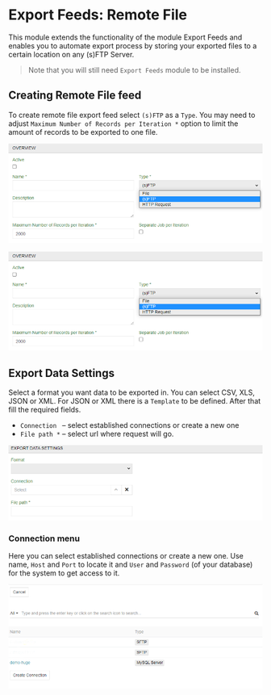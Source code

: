 # Export Feeds: Remote File

This module extends the functionality of the module Export Feeds and enables you to automate export process by storing your exported files to a certain location on any (s)FTP Server.

> Note that you will still need `Export Feeds` module to be installed.

## Creating Remote File feed

To create remote file export feed select `(s)FTP` as a `Type`. 
You may need to adjust `Maximum Number of Records per Iteration *` option to limit the amount of records to be exported to one file. 

![Selecting HTTP request](_assets/export-feeds-remote-file/export-feeds-remote-file-create.png)

![Selecting HTTP request](_assets/export-feeds-remote-file/export-feeds-remote-file-create.png)

## Export Data Settings

Select a format you want data to be exported in. You can select CSV, XLS, JSON or XML. For JSON or XML there is a `Template` to be defined. After that fill the required fields.

- `Connection ` – select established connections or create a new one
- `File path *` – select url where request will go.

![export-feeds-remote-file-settings](_assets/export-feeds-remote-file/export-feeds-remote-file-settings.png)

### Connection menu

Here you can select established connections or create a new one. Use name, `Host` and `Port` to locate it and  `User` and `Password` (of your database) for the system to get access to it.

![create](_assets/import-feeds-database/import-feeds-database-connection.png)
